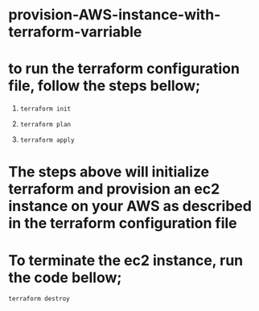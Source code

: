 # provision-AWS-instance-with-terraform-varriable


# to run the terraform configuration file, follow the steps bellow;

1. `terraform init`

2. `terraform plan`

3. `terraform apply`

# The steps above will initialize terraform and provision an ec2 instance on your AWS as described in the terraform configuration file

# To terminate the ec2 instance, run the code bellow;

`terraform destroy`
